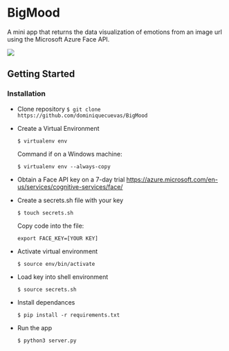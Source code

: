 # BigMood
A mini app that returns the data visualization of emotions from an image url using the Microsoft Azure Face API.

![](https://j.gifs.com/nxVrKY.gif)

## Getting Started
### Installation
* Clone repository
    `$ git clone https://github.com/dominiquecuevas/BigMood`

* Create a Virtual Environment

    `$ virtualenv env`

    Command if on a Windows machine:

    `$ virtualenv env --always-copy`

* Obtain a Face API key on a 7-day trial https://azure.microsoft.com/en-us/services/cognitive-services/face/

* Create a secrets.sh file with your key

    `$ touch secrets.sh`

    Copy code into the file:

    ```export FACE_KEY=[YOUR KEY]```

* Activate virtual environment

    `$ source env/bin/activate`

* Load key into shell environment

    `$ source secrets.sh`

* Install dependances

    `$ pip install -r requirements.txt`

* Run the app

    `$ python3 server.py`
